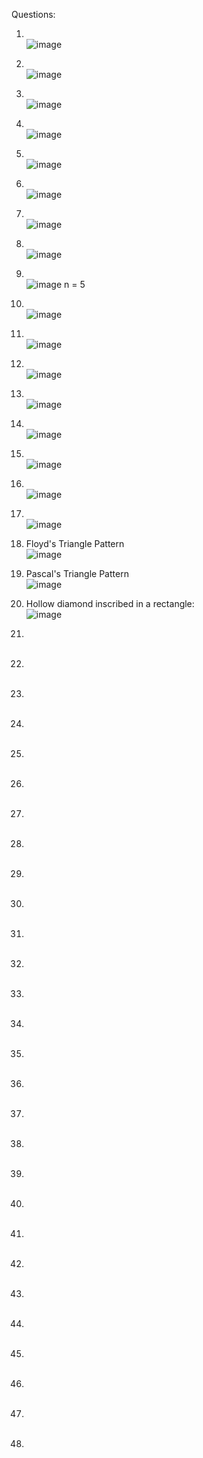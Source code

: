 Questions:
1) <br/> ![image](https://github.com/sandeeptemp11/mystuff/assets/134224176/5ed8772a-1435-4bfd-8b56-5d83bd4e7369) <br/>
2) <br/> ![image](https://github.com/sandeeptemp11/mystuff/assets/134224176/fcb08c3b-1faf-49a4-baaa-9f75316c6440) <br/>
3) <br/> ![image](https://github.com/sandeeptemp11/mystuff/assets/134224176/5e6d308d-bdb9-4055-81f8-1f65be74057e) <br/>
4) <br/> ![image](https://github.com/sandeeptemp11/mystuff/assets/134224176/a9613ee0-b04e-4569-a4c2-6857f3bc9fa9) <br/>
5) <br/> ![image](https://github.com/sandeeptemp11/mystuff/assets/134224176/f29761a3-4e37-4b2a-8314-ab7894de48bd) <br/>
6) <br/> ![image](https://github.com/sandeeptemp11/mystuff/assets/134224176/07bfa1e3-43e4-4653-97af-831bd6dfe52d) <br/>
7) <br/> ![image](https://github.com/sandeeptemp11/mystuff/assets/134224176/6358a050-8443-4dbb-b872-e1985ed0337d) <br/>
8) <br/> ![image](https://github.com/sandeeptemp11/mystuff/assets/134224176/24ca4cc2-5050-41dd-b6f8-53992cd58c65) <br/>
9) <br/> ![image](https://github.com/sandeeptemp11/mystuff/assets/134224176/937f4224-c9c7-407e-9d6b-8b0762c4a933) n = 5 <br/>
10) <br/> ![image](https://github.com/sandeeptemp11/mystuff/assets/134224176/dc2c7c78-ddf4-4836-8242-090357138b5c) <br/>

1) <br/> ![image](https://github.com/sandeeptemp11/mystuff/assets/134224176/c94648f0-a4db-4a7e-872d-ead39d9dc040) <br/>
1) <br/> ![image](https://github.com/sandeeptemp11/mystuff/assets/134224176/5084ed8a-ab27-43b0-be0e-37569dab968d) <br/>
1) <br/> ![image](https://github.com/sandeeptemp11/mystuff/assets/134224176/45bed9eb-c575-4ed5-882b-43498cc4eef0) <br/>
1) <br/> ![image](https://github.com/sandeeptemp11/mystuff/assets/134224176/1ca63824-42e1-4b6f-9996-70a388ac990e) <br/>
1) <br/> ![image](https://github.com/sandeeptemp11/mystuff/assets/134224176/47ba27ec-bac6-4c7c-980b-c895f71ad0a6) <br/>
1) <br/> ![image](https://github.com/sandeeptemp11/mystuff/assets/134224176/aec78849-9242-460b-8a19-b481f999602b) <br/>
1) <br/> ![image](https://github.com/sandeeptemp11/mystuff/assets/134224176/694d0b9f-b910-461f-91ed-5dac4b8565fc) <br/>
1) Floyd's Triangle Pattern <br/> ![image](https://github.com/sandeeptemp11/mystuff/assets/134224176/59057ddc-3a81-4b8c-b8cd-e5c017e98d53) <br/>
1) Pascal's Triangle Pattern <br/> ![image](https://github.com/sandeeptemp11/mystuff/assets/134224176/35aa13dd-b308-4f15-95b2-6546cebde4d0) <br/>
1) Hollow diamond inscribed in a rectangle: <br/> ![image](https://github.com/sandeeptemp11/mystuff/assets/134224176/3eeb33c5-3ddb-459e-b2f1-fe7916eaa2c3) <br/>
1) <br/> <br/>
1) <br/> <br/>
1) <br/> <br/>
1) <br/> <br/>
1) <br/> <br/>
1) <br/> <br/>
1) <br/> <br/>
1) <br/> <br/>
1) <br/> <br/>
1) <br/> <br/>
1) <br/> <br/>
1) <br/> <br/>
1) <br/> <br/>
1) <br/> <br/>
1) <br/> <br/>
1) <br/> <br/>
1) <br/> <br/>
1) <br/> <br/>
1) <br/> <br/>
1) <br/> <br/>
1) <br/> <br/>
1) <br/> <br/>
1) <br/> <br/>
1) <br/> <br/>
1) <br/> <br/>
1) <br/> <br/>
1) <br/> <br/>
1) <br/> <br/>
